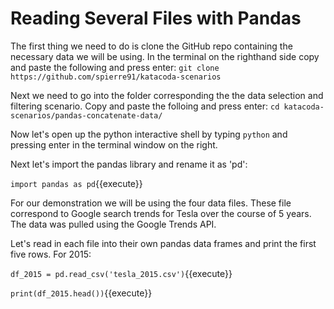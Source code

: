 # Reading Several Files with Pandas
The first thing we need to do is clone the GitHub repo containing the necessary data we will be using. In the terminal on the righthand side copy and paste the following and press enter:
`git clone https://github.com/spierre91/katacoda-scenarios`

Next we need to go into the folder corresponding the the data selection and filtering scenario. Copy and paste the folloing and press enter:
`cd katacoda-scenarios/pandas-concatenate-data/`

Now let's open up the python interactive shell by typing `python` and pressing enter in the terminal window on the right.

Next let's import the pandas library and rename it as 'pd':

`import pandas as pd`{{execute}}

For our demonstration we will be using the four data files. These file correspond to Google search trends for Tesla over the course of 5 years. The data was pulled using the Google Trends API. 

Let's read in each file into their own pandas data frames and print the first five rows. For 2015:

`df_2015 = pd.read_csv('tesla_2015.csv')`{{execute}}

`print(df_2015.head())`{{execute}}







